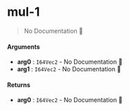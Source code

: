 # mul\-1

> No Documentation 🚧

#### Arguments

- **arg0** : `I64Vec2` \- No Documentation 🚧
- **arg1** : `I64Vec2` \- No Documentation 🚧

#### Returns

- **arg0** : `I64Vec2` \- No Documentation 🚧